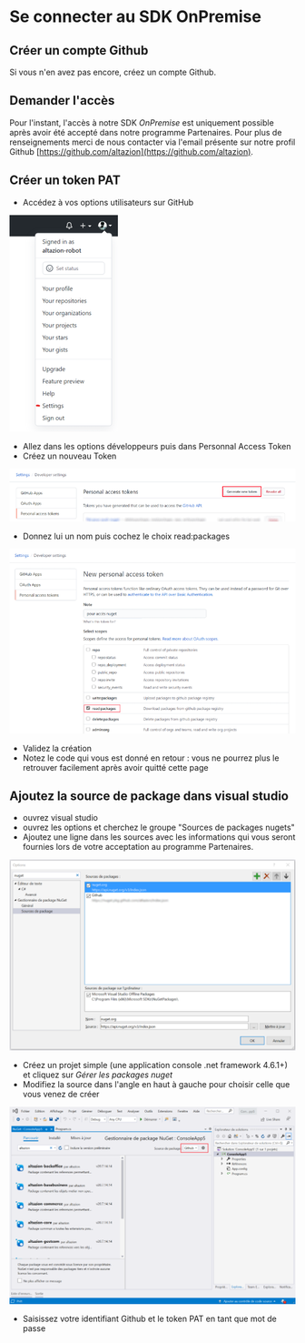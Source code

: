 # Se connecter au SDK OnPremise

## Créer un compte Github

Si vous n'en avez pas encore, créez un compte Github.

## Demander l'accès

Pour l'instant, l'accès à notre SDK _OnPremise_ est uniquement possible après avoir été accepté dans notre programme Partenaires. Pour plus de renseignements merci de nous contacter via l'email présente sur notre profil Github [https://github.com/altazion](https://github.com/altazion).

## Créer un token PAT

- Accédez à vos options utilisateurs sur GitHub

![options utilisateurs](use-github-packages-1.png)

- Allez dans les options développeurs puis dans Personnal Access Token 
- Créez un nouveau Token
 
![nouveau pat](use-github-packages-2.png)
 
- Donnez lui un nom puis cochez le choix read:packages

![options pat](use-github-packages-3.png)
 
- Validez la création
- Notez le code qui vous est donné en retour : vous ne pourrez plus le retrouver facilement après avoir quitté cette page

## Ajoutez la source de package dans visual studio

- ouvrez visual studio
- ouvrez les options et cherchez le groupe "Sources de packages nugets"
- Ajoutez une ligne dans les sources avec les informations qui vous seront fournies lors de votre acceptation au programme Partenaires.

![options pat](use-github-packages-4.png)

- Créez un projet simple (une application console .net framework 4.6.1+) et cliquez sur _Gérer les packages nuget_
- Modifiez la source dans l'angle en haut à gauche pour choisir celle que vous venez de créer

![page gérer les nugets de la solution](use-github-packages-5.png)

- Saisissez votre identifiant Github et le token PAT en tant que mot de passe